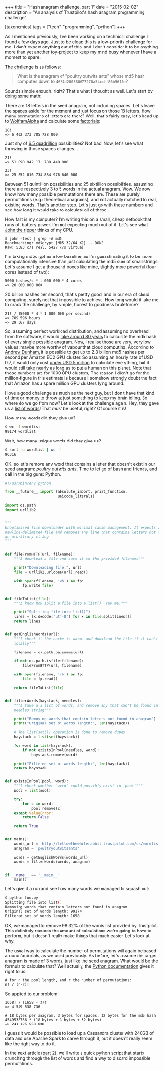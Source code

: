 +++
title = "Hash anagram challenge, part 1"
date = "2015-02-02"
description = "An analysis of Trustpilot's hash anagram programming challenge"

[taxonomies]
tags = ["tech", "programming", "python"]
+++

As I mentioned previously, I've been working on a technical challenge I found a few days ago. Just
to be clear: this is a low-priority challenge for me. I don't expect anything out of this, and I
don't consider it to be anything more than yet another toy-project to keep my mind busy whenever I
have a moment to spare.

[The challenge][challenge] is as follows:

> What is the anagram of "poultry outwits ants" whose md5 hash computes down to
> `4624d200580677270a54ccff86b9610e`?

Sounds simple enough, right? That's what I thought as well. Let's start by doing some math:

There are 18 letters in the seed anagram, not including spaces. Let's leave the spaces aside for the
moment and just focus on those 18 letters. How many permutations of letters are there? Well, that's
fairly easy, let's head up to [WolframAlpha][wolfram] and calculate some
[factorials][wiki-factorial]:

    18!
    => 6 402 373 705 728 000

Just shy of [6.5 quadrillion][wolfram-18] possibilities? Not bad. Now, let's see what throwing in
those spaces changes...

    21!
    => 51 090 942 171 709 440 000
    
    23!
    => 25 852 016 738 884 976 640 000

Between [51 quintillion][wolfram-21] possibilities and [25 sixtillion possibilities][wolfram-23],
assuming there are respectively 3 to 5 words in the actual anagram. Wow. We now know how many
possible permutations there are. These are purely permutations (e.g.: theoretical anagrams), and not
actually matched to real, existing words. That's another step. Let's just go with these numbers and
see how long it would take to calculate all of these.

How fast is my computer? I'm writing this on a small, cheap netbook that runs off battery power. I'm
not expecting much out of it. Let's see what [John the ripper][john] thinks of my CPU.

    $ john -test | grep -A md5
    Benchmarking: md5crypt [MD5 32/64 X2]... DONE
    Raw: 5383 c/s real, 5427 c/s virtual

I'm taking md5crypt as a low baseline, as I'm guesstimating it to be more computationally intensive
than just calculating the md5 sum of small strings. Let's assume I get a thousand boxes like mine,
slightly more powerful (four cores instead of two):

    5000 hashes/s * 1 000 000 * 4 cores
    => 20 000 000 000

20 billion hashes per second, that's pretty good, and in our era of cloud computing, surely not that
impossible to achieve. How long would it take me to crack the challenge, by simple, honest to
goodness bruteforce?

    21! / (5000 * 4 * 1 000 000 per second)
    => 709 596 hours
    => 29 567 days

So, assuming perfect workload distribution, and assuming no overhead from the software, it would
[take around 80 years][wolfram-80-years] to calculate the md5 hash of every single possible anagram.
Now, I realise those are very, very low values; maybe more worthy of vapour that cloud computing.
[According to Andrew Dunham][dunham], it is possible to get up to 2.3 billion md5 hashes per second
per Amazon EC2 GPU cluster. So assuming an hourly rate of USD 0.7, it would only cost [under USD 5
million][wolfram-5-million] to calculate everything, but it would still [take nearly as
long][wolfram-9-months] as to put a human on this planet. Note that those numbers are for 1000 GPU
clusters; The reason I didn't go for the million-figure in this estimate is because I somehow
strongly doubt the fact that Amazon has a spare million GPU clusters lying around.

I love a good challenge as much as the next guy, but I don't have that kind of time or money to
throw at just something to keep my brain idling. So where do we go from now? Let's look at the
challenge again. Hey, they gave us a [list of words][wordslist]! That *must* be useful, right? Of
course it is!

How many words did they give us?

```bash
$ wc -l wordlist
99174 wordlist
```

Wait, how many unique words did they give us?

```bash
$ sort -u wordlist | wc -l
96316
```

OK, so let's remove any word that contains a letter that doesn't exist in our seed anagram: *poultry
outwits ants*. Time to let go of bash and friends, and call in the big guns: Python.

```python
#!/usr/bin/env python

from __future__ import (absolute_import, print_function,
                        unicode_literals)

import os.path
import urllib2


"""
Unoptimised file downloader with minimal cache management. It expects a
newline-delimited file and removes any line that contains letters not found in
an arbritrary string
"""


def fileFromHTTP(url, filename):
    """I download a file and save it to the provided filename"""

    print("Downloading file:", url)
    file = urllib2.urlopen(url).read()

    with open(filename, 'wb') as fp:
        fp.write(file)


def fileToList(file):
    """I know how split a file into a list(). Yay me."""

    print("Splitting file into list()")
    lines = [x.decode('utf-8') for x in file.splitlines()]
    return lines


def getEnglishWords(url):
    """I check if the cache is warm, and download the file if it can't be found
    locally"""

    filename = os.path.basename(url)

    if not os.path.isfile(filename):
        fileFromHTTP(url, filename)

    with open(filename, 'rb') as fp:
        file = fp.read()

    return fileToList(file)


def filterWords(haystack, needles):
    """I take a a list of words, and remove any that can't be found in the
    needles string"""

    print("Removing words that contain letters not found in anagram")
    print("Original set of words length:", len(haystack))

    # The list(set()) operation is done to remove dupes
    haystack = list(set(haystack))

    for word in list(haystack):
        if not existsInPool(needles, word):
            haystack.remove(word)

    print("Filtered set of words length:", len(haystack))
    return haystack


def existsInPool(pool, word):
    """I check whether `word` could possibly exist in `pool`"""
    pool = list(pool)

    try:
        for c in word:
            pool.remove(c)
    except ValueError:
        return False

    return True


def main():
    words_url = 'http://followthewhiterabbit.trustpilot.com/cs/wordlist'
    anagram = 'poultryoutwitsants'

    words = getEnglishWords(words_url)
    words = filterWords(words, anagram)


if __name__ == '__main__':
    main()
```

Let's give it a run and see how many words we managed to squash out:

```bash
$ python foo.py
Splitting file into list()
Removing words that contain letters not found in anagram
Original set of words length: 99174
Filtered set of words length: 1658
```

OK, we managed to remove 98.32% of the words list provided by Trustpilot. This definitely reduces
the amount of calculations we're going to have to perform, but it doesn't really make things that
much easier. Let's look at why.

The usual way to calculate the number of permutations will again be based around factorials, as we
used previously. As before, let's assume the target anagram is made of 3 words, just like the seed
anagram. What would be the formula to calculate that? Well actually, the [Python
documentation][itertools-permutations] gives it right to us:

    # for n the pool length, and r the number of permutations:
    n! / (n-r)!

So applied to our problem:

    1658! / (1658 - 3)!
    => 4 549 538 736
    
    # 18 bytes per anagram, 3 bytes for spaces, 32 bytes for the md5 hash
    4549538736 * (18 bytes + 3 bytes + 32 bytes)
    => 241 125 553 008

I guess it would be possible to load up a Cassandra cluster with 240GB of data and use Apache Spark
to carve through it, but it doesn't really seem like the right way to do it.

In the next article ([part 2][blog-part-2]), we'll write a quick python script that starts crunching
through the list of words and find a way to discard impossible permutations.

[blog-part-2]: https://blog.wedrop.it/anagram/challenge/2015/02/03/hash-anagram-challenge-part-2.html
[challenge]: http://followthewhiterabbit.trustpilot.com/cs/step1.html
[dunham]: http://du.nham.ca/blog/posts/2013/03/08/password-cracking-on-amazon-ec2/
[john]: http://www.win.tue.nl/~aeb/linux/john/john.html
[itertools-permutations]: https://docs.python.org/2/library/itertools.html#itertools.permutations
[wiki-factorial]: http://en.wikipedia.org/wiki/Factorial
[wolfram]: www.wolframalpha.com
[wolfram-18]: http://www.wolframalpha.com/input/?i=18!
[wolfram-21]: http://www.wolframalpha.com/input/?i=21!
[wolfram-23]: http://www.wolframalpha.com/input/?i=23!
[wolfram-80-years]: http://www.wolframalpha.com/input/?i=21!+%2F+%28%285000+*+4+*+1000000%29+per+second%29
[wolfram-5-million]: http://www.wolframalpha.com/input/?i=21!+%2F+%281000+*+2.3+billion+per+second%29+*+%281000+*+%240.7+per+hour%29
[wolfram-9-months]: http://www.wolframalpha.com/input/?i=21!+%2F+%281000+*+2.3+billion+per+second%29
[wordslist]: http://followthewhiterabbit.trustpilot.com/cs/wordlist
